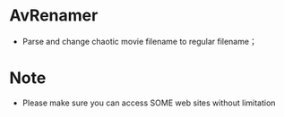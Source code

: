 # AvRenamer
- Parse and change chaotic movie filename to regular filename；

# Note
- Please make sure you can access SOME web sites without limitation


